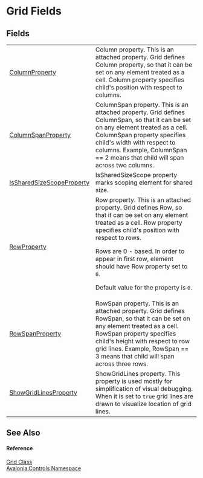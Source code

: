 # Grid Fields




## Fields
<table>
<tr>
<td><a href="F_Avalonia_Controls_Grid_ColumnProperty">ColumnProperty</a></td>
<td>Column property. This is an attached property. Grid defines Column property, so that it can be set on any element treated as a cell. Column property specifies child's position with respect to columns.</td>
</tr>
<tr>
<td><a href="F_Avalonia_Controls_Grid_ColumnSpanProperty">ColumnSpanProperty</a></td>
<td>ColumnSpan property. This is an attached property. Grid defines ColumnSpan, so that it can be set on any element treated as a cell. ColumnSpan property specifies child's width with respect to columns. Example, ColumnSpan == 2 means that child will span across two columns.</td>
</tr>
<tr>
<td><a href="F_Avalonia_Controls_Grid_IsSharedSizeScopeProperty">IsSharedSizeScopeProperty</a></td>
<td>IsSharedSizeScope property marks scoping element for shared size.</td>
</tr>
<tr>
<td><a href="F_Avalonia_Controls_Grid_RowProperty">RowProperty</a></td>
<td>Row property. This is an attached property. Grid defines Row, so that it can be set on any element treated as a cell. Row property specifies child's position with respect to rows. <p>Rows are 0 - based. In order to appear in first row, element should have Row property set to <code>0</code>.</p><p>Default value for the property is <code>0</code>.</p></td>
</tr>
<tr>
<td><a href="F_Avalonia_Controls_Grid_RowSpanProperty">RowSpanProperty</a></td>
<td>RowSpan property. This is an attached property. Grid defines RowSpan, so that it can be set on any element treated as a cell. RowSpan property specifies child's height with respect to row grid lines. Example, RowSpan == 3 means that child will span across three rows.</td>
</tr>
<tr>
<td><a href="F_Avalonia_Controls_Grid_ShowGridLinesProperty">ShowGridLinesProperty</a></td>
<td>ShowGridLines property. This property is used mostly for simplification of visual debugging. When it is set to <code>true</code> grid lines are drawn to visualize location of grid lines.</td>
</tr>
</table>

## See Also


#### Reference
<a href="T_Avalonia_Controls_Grid">Grid Class</a>  
<a href="N_Avalonia_Controls">Avalonia.Controls Namespace</a>  
